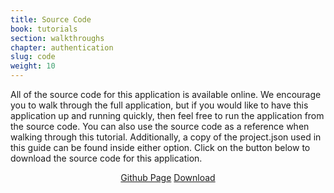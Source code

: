 ```yaml
---
title: Source Code
book: tutorials
section: walkthroughs
chapter: authentication
slug: code
weight: 10
---
```

All of the source code for this application is available online. We encourage you to walk through the full application, but
if you would like to have this application up and running quickly, then feel free to run the application from the source code.
You can also use the source code as a reference when walking through this tutorial. Additionally, a copy of the project.json
used in this guide can be found inside either option. Click on the button below to download the source code for this application.

<div style="text-align:center">
<a class="btn btn-primary" href="https://github.com/formio/angular-app-auth">Github Page</a>
<a class="btn btn-success" href="https://github.com/formio/angular-app-auth/archive/master.zip">Download</a>
</div>
